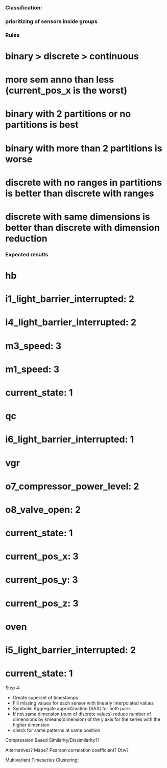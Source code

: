 ### Classification:
### prioritizing of sensors inside groups
### Rules
# binary > discrete > continuous
# more sem anno than less (current_pos_x is the worst)
# binary with 2 partitions or no partitions is best
# binary with more than 2 partitions is worse
# discrete with no ranges in partitions is better than discrete with ranges
# discrete with same dimensions is better than discrete with dimension reduction
### Expected results
# hb
#   i1_light_barrier_interrupted: 2
#   i4_light_barrier_interrupted: 2
#   m3_speed: 3
#   m1_speed: 3
#   current_state: 1
# qc
#   i6_light_barrier_interrupted: 1
# vgr
#   o7_compressor_power_level: 2
#   o8_valve_open: 2
#   current_state: 1
#   current_pos_x: 3
#   current_pos_y: 3
#   current_pos_z: 3
# oven
#   i5_light_barrier_interrupted: 2
#   current_state: 1

Step 4:
* Create superset of timestamps
* Fill missing values for each sensor with linearly interpolated values
* Symbolic Aggregate approXimation (SAX) for both pairs
* If not same dimension (num of discrete values) reduce number of dimensions by kmeans(dimension) of the y axis for the series with the higher dimension
* check for same patterns at same position

Compression Based Similarity/Dissimilarity?!

Alternatives? Mape? Pearson correlation coefficient? Dtw?

Multivariant Timeseries Clustering:
